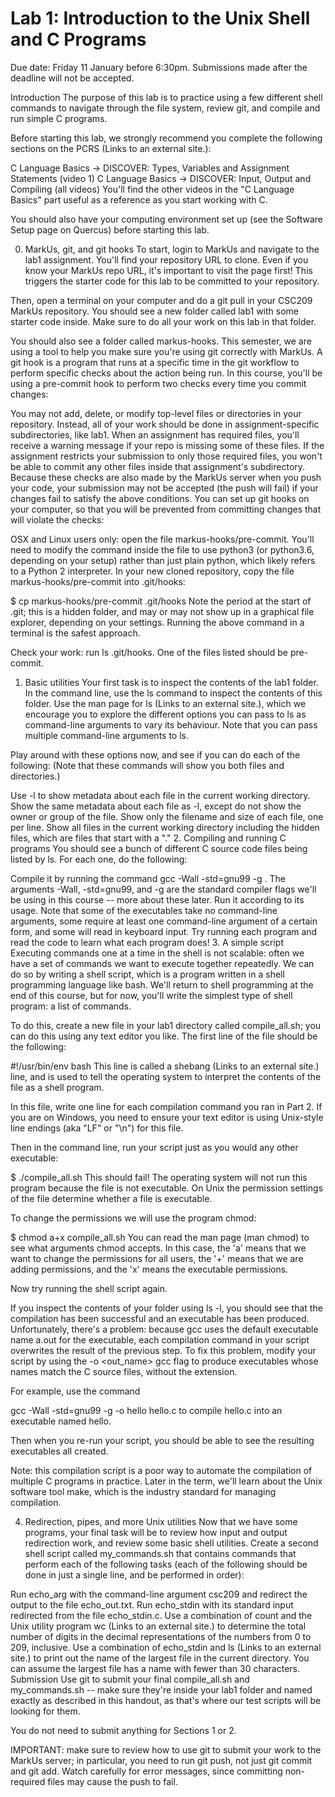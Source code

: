 # Lab 1: Introduction to the Unix Shell and C Programs
Due date: Friday 11 January before 6:30pm. Submissions made after the deadline will not be accepted.

Introduction
The purpose of this lab is to practice using a few different shell commands to navigate through the file system, review git, and compile and run simple C programs.

Before starting this lab, we strongly recommend you complete the following sections on the PCRS (Links to an external site.):

C Language Basics -> DISCOVER: Types, Variables and Assignment Statements (video 1)
C Language Basics -> DISCOVER: Input, Output and Compiling (all videos)
You'll find the other videos in the "C Language Basics" part useful as a reference as you start working with C.

You should also have your computing environment set up (see the Software Setup page on Quercus) before starting this lab.

0. MarkUs, git, and git hooks
To start, login to MarkUs and navigate to the lab1 assignment. You'll find your repository URL to clone. Even if you know your MarkUs repo URL, it's important to visit the page first! This triggers the starter code for this lab to be committed to your repository.

Then, open a terminal on your computer and do a git pull in your CSC209 MarkUs repository. You should see a new folder called lab1 with some starter code inside. Make sure to do all your work on this lab in that folder.

You should also see a folder called markus-hooks. This semester, we are using a tool to help you make sure you're using git correctly with MarkUs. A git hook is a program that runs at a specific time in the git workflow to perform specific checks about the action being run. In this course, you'll be using a pre-commit hook to perform two checks every time you commit changes:

You may not add, delete, or modify top-level files or directories in your repository. Instead, all of your work should be done in assignment-specific subdirectories, like lab1.
When an assignment has required files, you'll receive a warning message if your repo is missing some of these files. If the assignment restricts your submission to only those required files, you won't be able to commit any other files inside that assignment's subdirectory.
Because these checks are also made by the MarkUs server when you push your code, your submission may not be accepted (the push will fail) if your changes fail to satisfy the above conditions.  You can set up git hooks on your computer, so that you will be prevented from committing changes that will violate the checks:

OSX and Linux users only: open the file markus-hooks/pre-commit. You'll need to modify the command inside the file to use python3 (or python3.6, depending on your setup) rather than just plain python, which likely refers to a Python 2 interpreter.
In your new cloned repository, copy the file markus-hooks/pre-commit into .git/hooks:

$ cp markus-hooks/pre-commit .git/hooks
Note the period at the start of .git; this is a hidden folder, and may or may not show up in a graphical file explorer, depending on your settings. Running the above command in a terminal is the safest approach.

Check your work: run ls .git/hooks. One of the files listed should be pre-commit.

1. Basic utilities
Your first task is to inspect the contents of the lab1 folder. In the command line, use the ls command to inspect the contents of this folder. Use the man page for ls (Links to an external site.), which we encourage you to explore the different options you can pass to ls as command-line arguments to vary its behaviour. Note that you can pass multiple command-line arguments to ls.

Play around with these options now, and see if you can do each of the following: (Note that these commands will show you both files and directories.)

Use -l to show metadata about each file in the current working directory.
Show the same metadata about each file as -l, except do not show the owner or group of the file.
Show only the filename and size of each file, one per line.
Show all files in the current working directory including the hidden files, which are files that start with a "."
2. Compiling and running C programs
You should see a bunch of different C source code files being listed by ls. For each one, do the following:

Compile it by running the command gcc -Wall -std=gnu99 -g <filename>. The arguments -Wall, -std=gnu99, and -g are the standard compiler flags we'll be using in this course -- more about these later.
Run it according to its usage. Note that some of the executables take no command-line arguments, some require at least one command-line argument of a certain form, and some will read in keyboard input. Try running each program and read the code to learn what each program does!
3. A simple script
Executing commands one at a time in the shell is not scalable: often we have a set of commands we want to execute together repeatedly. We can do so by writing a shell script, which is a program written in a shell programming language like bash. We'll return to shell programming at the end of this course, but for now, you'll write the simplest type of shell program: a list of commands.

To do this, create a new file in your lab1 directory called compile_all.sh; you can do this using any text editor you like. The first line of the file should be the following:

#!/usr/bin/env bash
This line is called a shebang (Links to an external site.) line, and is used to tell the operating system to interpret the contents of the file as a shell program.

In this file, write one line for each compilation command you ran in Part 2. If you are on Windows, you need to ensure your text editor is using Unix-style line endings (aka "LF" or "\n") for this file.

Then in the command line, run your script just as you would any other executable:

$ ./compile_all.sh
This should fail! The operating system will not run this program because the file is not executable. On Unix the permission settings of the file determine whether a file is executable.

To change the permissions we will use the program chmod:

$ chmod a+x compile_all.sh
You can read the man page (man chmod) to see what arguments chmod accepts. In this case, the 'a' means that we want to change the permissions for all users, the '+' means that we are adding permissions, and the 'x' means the executable permissions.

Now try running the shell script again.

If you inspect the contents of your folder using ls -l, you should see that the compilation has been successful and an executable has been produced. Unfortunately, there's a problem: because gcc uses the default executable name a.out for the executable, each compilation command in your script overwrites the result of the previous step. To fix this problem, modify your script by using the -o <out_name> gcc flag to produce executables whose names match the C source files, without the extension.

For example, use the command

gcc -Wall -std=gnu99 -g -o hello hello.c
to compile hello.c into an executable named hello.

Then when you re-run your script, you should be able to see the resulting executables all created.

Note: this compilation script is a poor way to automate the compilation of multiple C programs in practice. Later in the term, we'll learn about the Unix software tool make, which is the industry standard for managing compilation.

4. Redirection, pipes, and more Unix utilities
Now that we have some programs, your final task will be to review how input and output redirection work, and review some basic shell utilities. Create a second shell script called my_commands.sh that contains commands that perform each of the following tasks (each of the following should be done in just a single line, and be performed in order):

Run echo_arg with the command-line argument csc209 and redirect the output to the file echo_out.txt.
Run echo_stdin with its standard input redirected from the file echo_stdin.c.
Use a combination of count and the Unix utility program wc (Links to an external site.) to determine the total number of digits in the decimal representations of the numbers from 0 to 209, inclusive.
Use a combination of echo_stdin and ls (Links to an external site.) to print out the name of the largest file in the current directory. You can assume the largest file has a name with fewer than 30 characters.
Submission
Use git to submit your final compile_all.sh and my_commands.sh -- make sure they're inside your lab1 folder and named exactly as described in this handout, as that's where our test scripts will be looking for them.

You do not need to submit anything for Sections 1 or 2.

IMPORTANT: make sure to review how to use git to submit your work to the MarkUs server; in particular, you need to run git push, not just git commit and git add. Watch carefully for error messages, since committing non-required files may cause the push to fail.
